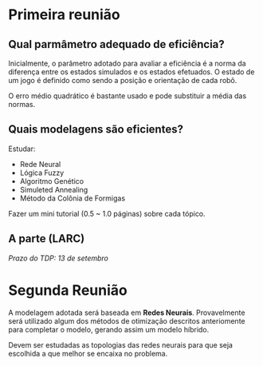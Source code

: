 # Primeira reunião

## Qual parmâmetro adequado de eficiência?

Inicialmente, o parâmetro adotado para avaliar a eficiência é a norma da diferença entre os
estados simulados e os estados efetuados. O estado de um jogo é definido como sendo a posição
e orientação de cada robô.

O erro médio quadrático é bastante usado e pode substituir a média das normas.

## Quais modelagens são eficientes?

Estudar:

- Rede Neural
- Lógica Fuzzy
- Algoritmo Genético
- Simuleted Annealing
- Método da Colônia de Formigas

Fazer um mini tutorial (0.5 ~ 1.0 páginas) sobre cada tópico.

## A parte (LARC)

*Prazo do TDP: 13 de setembro*

# Segunda Reunião

A modelagem adotada será baseada em **Redes Neurais**. Provavelmente será utilizado algum dos métodos de otimização
descritos anteriomente para completar o modelo, gerando assim um modelo híbrido.

Devem ser estudadas as topologias das redes neurais para que seja escolhida a que melhor se encaixa no problema.
